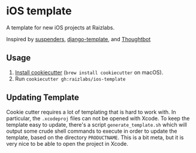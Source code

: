 # iOS template

A template for new iOS projects at Raizlabs.

Inspired by [suspenders], [django-template], and [Thoughtbot]

[suspenders]: https://github.com/thoughtbot/suspenders
[django-template]: https://github.com/thoughtbot/django-template
[Thoughtbot]: https://thoughtbot.com/

## Usage

1. [Install cookiecutter][cookiecutter] (`brew install cookiecutter` on
   macOS).
2. Run `cookiecutter gh:raizlabs/ios-template`

[cookiecutter]: http://cookiecutter.readthedocs.org/en/latest/installation.html

## Updating Template

Cookie cutter requires a lot of templating that is hard to work with. In particular, the `.xcodeproj` files can not be opened with Xcode. To keep the template easy to update, there's a script `generate_template.sh` which will output some crude shell commands to execute in order to update the template, based on the directory `PRODUCTNAME`. This is a bit meta, but it is very nice to be able to open the project in Xcode.

